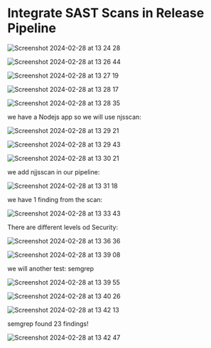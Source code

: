 # Integrate SAST Scans in Release Pipeline

![Screenshot 2024-02-28 at 13 24 28](https://github.com/redjules/Integrate-SAST-Scans-in-Release-Pipeline/assets/106017493/6fe23c06-14ee-4176-b3d9-9ea34aacbf4f)

![Screenshot 2024-02-28 at 13 26 44](https://github.com/redjules/Integrate-SAST-Scans-in-Release-Pipeline/assets/106017493/c59ee19b-cb0c-4c88-b7e4-bf5f69f84f1b)

![Screenshot 2024-02-28 at 13 27 19](https://github.com/redjules/Integrate-SAST-Scans-in-Release-Pipeline/assets/106017493/1f9fa06e-4419-4547-a53a-bb893a2c3e75)

![Screenshot 2024-02-28 at 13 28 17](https://github.com/redjules/Integrate-SAST-Scans-in-Release-Pipeline/assets/106017493/5c45b35b-3060-42cc-9b36-baaaafc952b9)

![Screenshot 2024-02-28 at 13 28 35](https://github.com/redjules/Integrate-SAST-Scans-in-Release-Pipeline/assets/106017493/06031664-9a57-460c-b741-67c7f7b28aef)

we have a Nodejs app so we will use njsscan:

![Screenshot 2024-02-28 at 13 29 21](https://github.com/redjules/Integrate-SAST-Scans-in-Release-Pipeline/assets/106017493/4a2aed70-a6ce-49fc-bdd3-3140545940c7)

![Screenshot 2024-02-28 at 13 29 43](https://github.com/redjules/Integrate-SAST-Scans-in-Release-Pipeline/assets/106017493/bd23ac61-b9d2-4a99-9dc7-6f81152fa60f)

![Screenshot 2024-02-28 at 13 30 21](https://github.com/redjules/Integrate-SAST-Scans-in-Release-Pipeline/assets/106017493/84aff2e4-5b7a-490c-ada3-23b9f73c4d1f)

we add njjsscan in our pipeline:

![Screenshot 2024-02-28 at 13 31 18](https://github.com/redjules/Integrate-SAST-Scans-in-Release-Pipeline/assets/106017493/33f3a915-e35a-4f08-a52a-c5885e7c524c)

we have 1 finding from the scan:

![Screenshot 2024-02-28 at 13 33 43](https://github.com/redjules/Integrate-SAST-Scans-in-Release-Pipeline/assets/106017493/c7017b7a-0f57-4510-99da-38c2da723937)

There are different levels od Security:

![Screenshot 2024-02-28 at 13 36 36](https://github.com/redjules/Integrate-SAST-Scans-in-Release-Pipeline/assets/106017493/1ea37ff9-04b5-4b8c-81c4-7528014c9e25)


![Screenshot 2024-02-28 at 13 39 08](https://github.com/redjules/Integrate-SAST-Scans-in-Release-Pipeline/assets/106017493/8bccea5f-0e50-40e1-95c0-17aab215da66)

we will another test: semgrep

![Screenshot 2024-02-28 at 13 39 55](https://github.com/redjules/Integrate-SAST-Scans-in-Release-Pipeline/assets/106017493/79cf919f-5fc7-42e5-a3bb-dafe02b0c235)

![Screenshot 2024-02-28 at 13 40 26](https://github.com/redjules/Integrate-SAST-Scans-in-Release-Pipeline/assets/106017493/2325c20c-f238-4f3b-8547-2ba07b5c45ad)

![Screenshot 2024-02-28 at 13 42 13](https://github.com/redjules/Integrate-SAST-Scans-in-Release-Pipeline/assets/106017493/e78ce117-abf0-4e8a-a38f-f806a933720f)


semgrep found 23 findings!

![Screenshot 2024-02-28 at 13 42 47](https://github.com/redjules/Integrate-SAST-Scans-in-Release-Pipeline/assets/106017493/7b375d09-b339-4b19-9f88-a9e037344d28)


